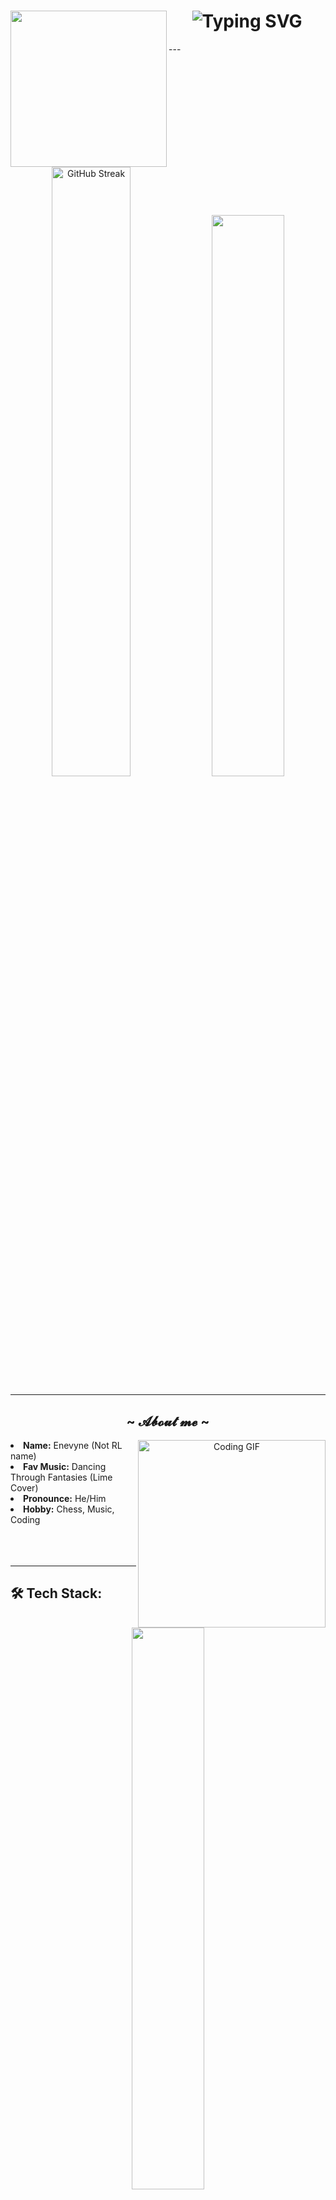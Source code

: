 <h1 align="center">
<img src="https://media.giphy.com/media/v1.Y2lkPWVjZjA1ZTQ3bGY2eGFzNTU0YXAwMTc4MnF2cW55NDJ1NzJwMDF6aDltMGV3Ym04biZlcD12MV9zdGlja2Vyc19zZWFyY2gmY3Q9cw/VeN4gbOONJsYQI7EgS/giphy.gif" align="Left" width="250"/>
</h1>

<h1 align="center">
  <img src="https://readme-typing-svg.herokuapp.com?font=Fira+Code&pause=1000&color=2F81F7&center=true&vCenter=true&width=440&lines=What+are+you+looking+for?;Just+Curious?+Seriously?;" alt="Typing SVG" />
</h1>
---

<p align="center">
<img src="https://streak-stats.demolab.com?user=wongwongann&theme=tokyonight&hide_border=true&date_format=%5BY%20%5DM%20j&count_private=true" width="50%" alt="GitHub Streak">

  <img src="https://github-readme-stats.vercel.app/api?username=wongwongann&show_icons=true&theme=tokyonight&hide_border=true&count_private=true" width="48%"/>
</p>

<p align="center">

</p>



---
<div>
  <h2 align="center">~ 𝓐𝓫𝓸𝓾𝓽 𝓶𝓮 ~ </h2>
      <div align="center">
    <img src="https://media.giphy.com/media/v1.Y2lkPTc5MGI3NjExYTdzMW55c3FreWhwbnIxYms4emNtOTNxMWlzMWc4aGxiZjlvcGd4byZlcD12MV9naWZzX3NlYXJjaCZjdD1n/13Z5kstwARnPna/giphy.gif" width="300" align="right" alt="Coding GIF">
  </div>
  <li>
    <b>Name:</b> Enevyne (Not RL name)
  </li>
  <li>
   <b>Fav Music:</b> Dancing Through Fantasies (Lime Cover) 
  </li>
  <li>
   <b>Pronounce:</b> He/Him
  </li>
  <li>
   <b>Hobby:</b> Chess, Music, Coding
  </li>

</div>
<br><br><br>



---

## 🛠️ Tech Stack:
<p align="center">
  <img src="https://github-readme-stats.vercel.app/api/top-langs/?username=wongwongann&layout=compact&theme=tokyonight&hide_border=true" width="48%"/>
</p>
<p align="center">
  <img src="https://skillicons.dev/icons?i=js,html,css,react,php,cs,unity,python,blender,git,github,vscode" alt="Tech Stack Icons">
</p>

---

## 🎵 My Vibe:
<p align="center">
  <img src="https://media.giphy.com/media/v1.Y2lkPWVjZjA1ZTQ3dTJiMmg2aHh5cnQxOGp5cHdsYzNqamp4NDR1OG5lODZuM3dkZDZxcyZlcD12MV9naWZzX3NlYXJjaCZjdD1n/FeVg8ViEczcxG/giphy.gif" width="400" align="right" alt="Music/Dancing GIF">
  <img src="https://media.giphy.com/media/v1.Y2lkPWVjZjA1ZTQ3OGkzMTQzZzlzMXoybDBjMDdyMjd0ZHZ2bWxwOWlnazhsNzQ1cTF6eiZlcD12MV9naWZzX3NlYXJjaCZjdD1n/ZOGCyj0NW28gg/giphy.gif" width="400" align="left" alt="Music/Dancing GIF"> 
</p>

<br><br><br><br><br><br><br><br><br>
---
## 📫 Connect With Me:
<p align="center">
  <a href="https://instagram.com/ndra.dark"><img src="https://img.shields.io/badge/Instagram-2b2d42?style=for-the-badge&logo=instagram&logoColor=white"/></a>
  <a href="mailto:wongabut119@gmail.com"><img src="https://img.shields.io/badge/Email-1e1e2e?style=for-the-badge&logo=gmail&logoColor=white"/></a>
  <a href="https://github.com/wongwongann"><img src="https://img.shields.io/badge/GitHub-181717?style=for-the-badge&logo=github&logoColor=white"/></a>
  <a href="https://linkedin.com/in/yourprofile"><img src="https://img.shields.io/badge/LinkedIn-0077B5?style=for-the-badge&logo=linkedin&logoColor=white"/></a>
</p>

---

<div align="center">
  <img src="https://media.giphy.com/media/v1.Y2lkPWVjZjA1ZTQ3eXBvYmVtc3Z4NjlvdjAxZGUyZW9tbHBjZGpva2llOWV4eWw2bTNyMCZlcD12MV9naWZzX3NlYXJjaCZjdD1n/8PBqNlzr8VrqHmYkR3/giphy.gif" 
       alt="Cute animated GIF" 
       width="300" />
</div>


<p align="center">
  <img src="https://komarev.com/ghpvc/?username=wongwongann&style=for-the-badge&color=2F81F7" alt="Profile Views">
</p>


